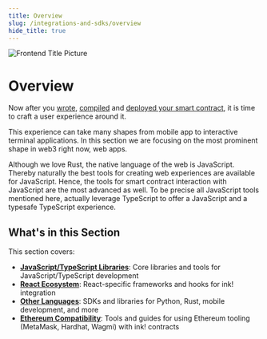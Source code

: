 ```yaml
---
title: Overview
slug: /integrations-and-sdks/overview
hide_title: true
---
```


![Frontend Title Picture](../../static/img/title/frontend.svg)

# Overview

Now after you [wrote](../getting-started/creating.md), [compiled](../getting-started/compiling.md) and [deployed your smart contract](../getting-started/deploying.md), it is time to craft a user experience around it.

This experience can take many shapes from mobile app to interactive terminal applications. In this section we are focusing on the most prominent shape in web3 right now, web apps.

Although we love Rust, the native language of the web is JavaScript. Thereby naturally the best tools for creating web experiences are available for JavaScript. Hence, the tools for smart contract interaction with JavaScript are the most advanced as well. To be precise all JavaScript tools mentioned here, actually leverage TypeScript to offer a JavaScript and a typesafe TypeScript experience.

## What's in this Section

This section covers:

- **[JavaScript/TypeScript Libraries](./javascript-typescript/core-libraries.md)**: Core libraries and tools for JavaScript/TypeScript development
- **[React Ecosystem](./javascript-typescript/react.md)**: React-specific frameworks and hooks for ink! integration
- **[Other Languages](./other-languages.md)**: SDKs and libraries for Python, Rust, mobile development, and more
- **[Ethereum Compatibility](./ethereum-compatibility/overview.md)**: Tools and guides for using Ethereum tooling (MetaMask, Hardhat, Wagmi) with ink! contracts

